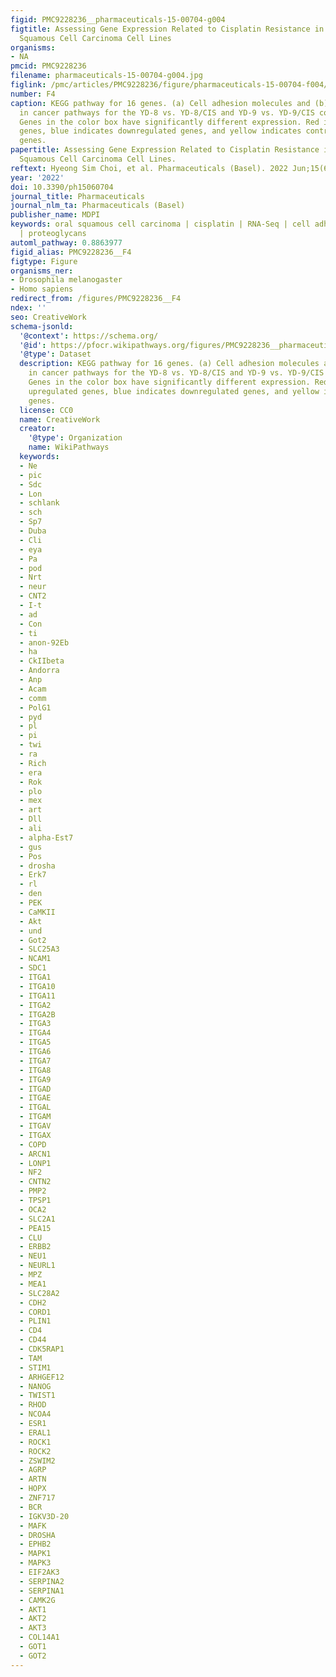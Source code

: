```yaml
---
figid: PMC9228236__pharmaceuticals-15-00704-g004
figtitle: Assessing Gene Expression Related to Cisplatin Resistance in Human Oral
  Squamous Cell Carcinoma Cell Lines
organisms:
- NA
pmcid: PMC9228236
filename: pharmaceuticals-15-00704-g004.jpg
figlink: /pmc/articles/PMC9228236/figure/pharmaceuticals-15-00704-f004/
number: F4
caption: KEGG pathway for 16 genes. (a) Cell adhesion molecules and (b) proteoglycans
  in cancer pathways for the YD-8 vs. YD-8/CIS and YD-9 vs. YD-9/CIS comparisons.
  Genes in the color box have significantly different expression. Red indicates upregulated
  genes, blue indicates downregulated genes, and yellow indicates contra-regulated
  genes.
papertitle: Assessing Gene Expression Related to Cisplatin Resistance in Human Oral
  Squamous Cell Carcinoma Cell Lines.
reftext: Hyeong Sim Choi, et al. Pharmaceuticals (Basel). 2022 Jun;15(6):704.
year: '2022'
doi: 10.3390/ph15060704
journal_title: Pharmaceuticals
journal_nlm_ta: Pharmaceuticals (Basel)
publisher_name: MDPI
keywords: oral squamous cell carcinoma | cisplatin | RNA-Seq | cell adhesion molecules
  | proteoglycans
automl_pathway: 0.8863977
figid_alias: PMC9228236__F4
figtype: Figure
organisms_ner:
- Drosophila melanogaster
- Homo sapiens
redirect_from: /figures/PMC9228236__F4
ndex: ''
seo: CreativeWork
schema-jsonld:
  '@context': https://schema.org/
  '@id': https://pfocr.wikipathways.org/figures/PMC9228236__pharmaceuticals-15-00704-g004.html
  '@type': Dataset
  description: KEGG pathway for 16 genes. (a) Cell adhesion molecules and (b) proteoglycans
    in cancer pathways for the YD-8 vs. YD-8/CIS and YD-9 vs. YD-9/CIS comparisons.
    Genes in the color box have significantly different expression. Red indicates
    upregulated genes, blue indicates downregulated genes, and yellow indicates contra-regulated
    genes.
  license: CC0
  name: CreativeWork
  creator:
    '@type': Organization
    name: WikiPathways
  keywords:
  - Ne
  - pic
  - Sdc
  - Lon
  - schlank
  - sch
  - Sp7
  - Duba
  - Cli
  - eya
  - Pa
  - pod
  - Nrt
  - neur
  - CNT2
  - I-t
  - ad
  - Con
  - ti
  - anon-92Eb
  - ha
  - CkIIbeta
  - Andorra
  - Anp
  - Acam
  - comm
  - PolG1
  - pyd
  - pl
  - pi
  - twi
  - ra
  - Rich
  - era
  - Rok
  - plo
  - mex
  - art
  - Dll
  - ali
  - alpha-Est7
  - gus
  - Pos
  - drosha
  - Erk7
  - rl
  - den
  - PEK
  - CaMKII
  - Akt
  - und
  - Got2
  - SLC25A3
  - NCAM1
  - SDC1
  - ITGA1
  - ITGA10
  - ITGA11
  - ITGA2
  - ITGA2B
  - ITGA3
  - ITGA4
  - ITGA5
  - ITGA6
  - ITGA7
  - ITGA8
  - ITGA9
  - ITGAD
  - ITGAE
  - ITGAL
  - ITGAM
  - ITGAV
  - ITGAX
  - COPD
  - ARCN1
  - LONP1
  - NF2
  - CNTN2
  - PMP2
  - TPSP1
  - OCA2
  - SLC2A1
  - PEA15
  - CLU
  - ERBB2
  - NEU1
  - NEURL1
  - MPZ
  - MEA1
  - SLC28A2
  - CDH2
  - CORD1
  - PLIN1
  - CD4
  - CD44
  - CDK5RAP1
  - TAM
  - STIM1
  - ARHGEF12
  - NANOG
  - TWIST1
  - RHOD
  - NCOA4
  - ESR1
  - ERAL1
  - ROCK1
  - ROCK2
  - ZSWIM2
  - AGRP
  - ARTN
  - HOPX
  - ZNF717
  - BCR
  - IGKV3D-20
  - MAFK
  - DROSHA
  - EPHB2
  - MAPK1
  - MAPK3
  - EIF2AK3
  - SERPINA2
  - SERPINA1
  - CAMK2G
  - AKT1
  - AKT2
  - AKT3
  - COL14A1
  - GOT1
  - GOT2
---
```

